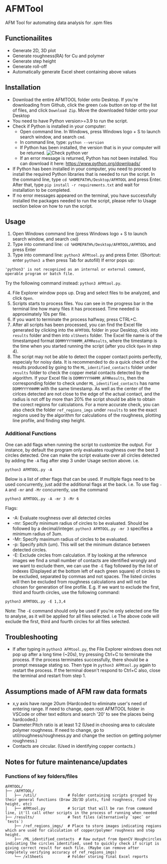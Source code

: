 # AFMTool
AFM Tool for automating data analysis for  .spm files

## Functionailites
- Generate 2D, 3D plot
- Generate roughness(RA) for Cu and polymer 
- Generate step height
- Generate roll-off
- Automatically generate Excel sheet containing above values

## Installation 
- Download the entire AFMTOOL folder onto Desktop. If you're downloading from Github, click the green `Code` button on top of the list of files, and click `Download Zip`. Move the downloaded folder onto your Desktop
- You need to have Python version>=3.9 to run the script. 
- Check if Python is installed in your computer:
    - Open command line. In Windows, press Windows logo + S to launch search window, and search `cmd`. 
    - In command line, type: `python --version`
    - If Python has been installed, the version that is in your computer will be returned. 
![Check python ver](https://user-images.githubusercontent.com/105037297/169487975-c7da6c6f-da46-44d2-bda3-5d8dd35987d7.PNG)
    - If an error message is returned, Python has not been installed. You can download it here: https://www.python.org/downloads/
- If Python has been installed in your computer, you need to proceed to install the required Python libraries that is needed to run the script. In the command line, type `cd %HOMEPATH%/Desktop/AFMTOOL` and press Enter. After that, type `pip install -r requirements.txt` and wait for installation to be completed.
- If no error messages appeared on the terminal, you have successfully installed the packages needed to run the script, please refer to Usage section below on how to run the script. 

## Usage

1. Open Windows command line (press Windows logo + S to launch search window, and search `cmd`)
2. Type into command line:  `cd %HOMEPATH%/Desktop/AFMTOOL/AFMTOOL` and press Enter
3. Type into command line: `python3 AFMtool.py` and press Enter. (Shortcut: enter `python3 a` then press Tab for autofill) If error pops up: 
```
'python3' is not recognized as an internal or external command,
operable program or batch file.
```
Try the following command instead: `python3 AFMtool.py`.

4. File Explorer window pops up. Drag and select files to be analyzed, and click `Open`. 
5. Scripts starts to process files. You can see in the progress bar in the terminal line how many files it has processed. Time needed is approximately 10s per file. 
6. If you want to terminate the process halfway, press CTRL+C. 
7. After all scripts has been processed, you can find the Excel file generated by clicking into the `AFMTOOL` folder in your Desktop, click into  `results` folder and then into `xlSheets` folder. The Excel file name is of the timestamped format `DDMMYYYYHHMM_AFMResults`, where the timestamp is the time when you started running the script (after you click `Open` in step 4). 
8. The script may not be able to detect the copper contact points perfectly, especialy for noisy data. It is recommended to do a quick check of the results produced by going to the `ML_identified_contacts` folder under `results` folder to check the copper metal contacts detected by the algorithm. If your Excel file is `DDMMYYYYHHMM_AFMResults`, then the corresponding folder to check under `ML_identified_contacts` has name `DDMMYYYYHHMM` with the same timestamp. As well as the center of the cirlces detected are not close to the edge of the actual contact, and the radius is not off by more than 20% the script should be able to obtain the corect regions for calculations. For a more accurate check, you can also check the folder `ref_regions_imgs` under `results` to see the exact regions used by the algorithm for calculations of the roughness, plotting line profile, and finding step height. 

### Additional Functions

One can add flags when running the script to customize the output. For instance, by default the program only evaluates roughness over the best 3 circles detected. One can make the script evaluate over all circles detected by adding the `-A` flag after step 3 under Usage section above. i.e.
```
python3 AFMTOOL.py -A
```
Below is a list of other flags that can be used. If multiple flags need to be used concurrently, just add the additional flags at the back. i.e. To use flag `-A` and `-mr` and `-Mr` concurrently, use the command

```
python3 AFMTOOL.py -A -mr 3 -Mr 6
```
Flags: 
  - -A: Evaluate roughness over all detected circles
  - -mr: Specify minimum radius of circles to be evaluated. Should be followed by a decimal/integer. `python3 AFMTOOL.py -mr 3` specifies a minimum radius of 3um. 
  -  -Mr: Specify maximum radius of circles to be evaluated. 
  - -p: Specify pitch (um). This will set the minimum distance between detected circles. 
  - -E: Exclude circles from calculation. If by looking at the reference images we find a small number of contacts are identified wrongly and we want to exclude them, we can use the `-E` flag followed by the list of indexes (Displayed at the bottom left of each green square) of circles to be excluded, separated by commas and not spaces. The listed circles will then be excluded from roughness calculations and will not be chosen for generation of line profile. E.g. If we want to exclude the first, third and fourth circles, use the following command:

  ```
  python3 AFMTOOL.py -E 1,3,4 
  ```
  Note: The `-E` command should only be used if you're only selected one file to analyse, as it will be applied for all files selected. i.e The above code will exclude the first, third and fourth circles for all files selected. 

## Troubleshooting
- If after typing in `python3 AFMtool.py`, the File Explorer windows does not pop up after a long time (~20s), try pressing Ctrl+C to terminate the process. If the process terminates successfully, there should be a prompt message stating so. Then type in `python3 AFMtool.py` again to restart the process. If the terminal doesn't respond to Ctrl+C also, close the terminal and restart from step 1. 

## Assumptions made of AFM raw data formats
- x,y axis have range 20um (Hardcoded to eliminate user's need of entering range. If need to change, open root AFMTOOL folder in VSCode or other text editors and search '20' to see the places being hardcoded.)
- Diameter:Pitch ratio is at least 1:2 (Used in choosing area to calculate polymer roughness. If need to change, go to util/roughness/roughness.py and change the section on getting polymer roughness.)
- Contacts are circular. (Used in identifying copper contacts.)

## Notes for future maintenance/updates
### Functions of key folders/files
```
AFMTOOL/
├── /AFMTOOL/ 
│   ├── /util/              # Folder containing scripts grouped by their general functions (Draw 2D/3D plots, find roughness, find step height, etc)
│   ├── AFMtool.py          # Script that will be ran from command line, it'll call other scripts in the process of running when needed
├── /results/               # Test files (alternatively `spec` or `tests`)
    ├── /ref_regions_imgs/  # Place to store images indicating regions which are used for calculation of copper/polymer roughness and step height. 
    ├── /ML_identified_contacts  # Raw output from OpenCV Houghcircles indicating the circles identified, used to quickly check if script is giving correct result for each file. (Maybe can remove after completely verifying accuracy of ref_regions_imgs)                            
    └── /xlSheets           # Folder storing final Excel reports

```
